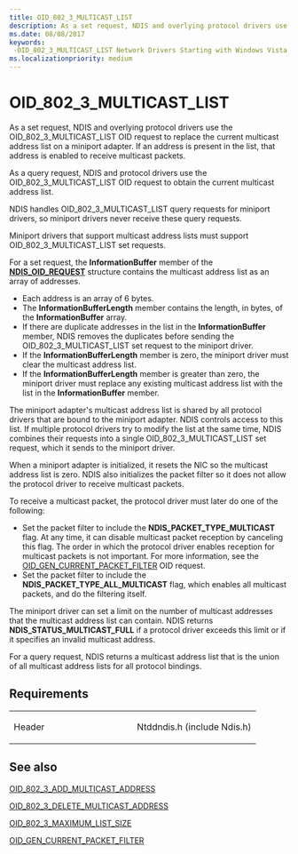 ```yaml
---
title: OID_802_3_MULTICAST_LIST
description: As a set request, NDIS and overlying protocol drivers use the OID_802_3_MULTICAST_LIST OID request to replace the current multicast address list on a miniport adapter.
ms.date: 08/08/2017
keywords: 
 -OID_802_3_MULTICAST_LIST Network Drivers Starting with Windows Vista
ms.localizationpriority: medium
---
```


# OID\_802\_3\_MULTICAST\_LIST


As a set request, NDIS and overlying protocol drivers use the OID\_802\_3\_MULTICAST\_LIST OID request to replace the current multicast address list on a miniport adapter. If an address is present in the list, that address is enabled to receive multicast packets.

As a query request, NDIS and protocol drivers use the OID\_802\_3\_MULTICAST\_LIST OID request to obtain the current multicast address list.




NDIS handles OID\_802\_3\_MULTICAST\_LIST query requests for miniport drivers, so miniport drivers never receive these query requests.

Miniport drivers that support multicast address lists must support OID\_802\_3\_MULTICAST\_LIST set requests.

For a set request, the **InformationBuffer** member of the [**NDIS\_OID\_REQUEST**](/windows-hardware/drivers/ddi/ndis/ns-ndis-_ndis_oid_request) structure contains the multicast address list as an array of addresses.

-   Each address is an array of 6 bytes.
-   The **InformationBufferLength** member contains the length, in bytes, of the **InformationBuffer** array.
-   If there are duplicate addresses in the list in the **InformationBuffer** member, NDIS removes the duplicates before sending the OID\_802\_3\_MULTICAST\_LIST set request to the miniport driver.
-   If the **InformationBufferLength** member is zero, the miniport driver must clear the multicast address list.
-   If the **InformationBufferLength** member is greater than zero, the miniport driver must replace any existing multicast address list with the list in the **InformationBuffer** member.

The miniport adapter's multicast address list is shared by all protocol drivers that are bound to the miniport adapter. NDIS controls access to this list. If multiple protocol drivers try to modify the list at the same time, NDIS combines their requests into a single OID\_802\_3\_MULTICAST\_LIST set request, which it sends to the miniport driver.

When a miniport adapter is initialized, it resets the NIC so the multicast address list is zero. NDIS also initializes the packet filter so it does not allow the protocol driver to receive multicast packets.

To receive a multicast packet, the protocol driver must later do one of the following:

-   Set the packet filter to include the **NDIS\_PACKET\_TYPE\_MULTICAST** flag. At any time, it can disable multicast packet reception by canceling this flag. The order in which the protocol driver enables reception for multicast packets is not important. For more information, see the [OID\_GEN\_CURRENT\_PACKET\_FILTER](oid-gen-current-packet-filter.md) OID request.
-   Set the packet filter to include the **NDIS\_PACKET\_TYPE\_ALL\_MULTICAST** flag, which enables all multicast packets, and do the filtering itself.

The miniport driver can set a limit on the number of multicast addresses that the multicast address list can contain. NDIS returns **NDIS\_STATUS\_MULTICAST\_FULL** if a protocol driver exceeds this limit or if it specifies an invalid multicast address.

For a query request, NDIS returns a multicast address list that is the union of all multicast address lists for all protocol bindings.

Requirements
------------

<table>
<colgroup>
<col width="50%" />
<col width="50%" />
</colgroup>
<tbody>
<tr class="odd">
<td><p>Header</p></td>
<td>Ntddndis.h (include Ndis.h)</td>
</tr>
</tbody>
</table>

## See also


[OID\_802\_3\_ADD\_MULTICAST\_ADDRESS](oid-802-3-add-multicast-address.md)

[OID\_802\_3\_DELETE\_MULTICAST\_ADDRESS](oid-802-3-delete-multicast-address.md)

[OID\_802\_3\_MAXIMUM\_LIST\_SIZE](oid-802-3-maximum-list-size.md)

[OID\_GEN\_CURRENT\_PACKET\_FILTER](oid-gen-current-packet-filter.md)

 

